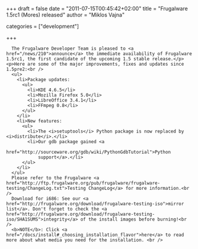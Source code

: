 
+++
draft = false
date = "2011-07-15T00:45:42+02:00"
title = "Frugalware 1.5rc1 (Mores) released"
author = "Miklos Vajna"

categories = ["development"]

+++

      The Frugalware Developer Team is pleased to <a href="/news/210">announce</a> the immediate availability of Frugalware 1.5rc1, the first candidate of the upcoming 1.5 stable release.</p>
    <p>Here are some of the major improvements, fixes and updates since 1.5pre2:<br />
      <ul>
        <li>Package updates:
          <ul>
            <li>KDE 4.6.5</li>
            <li>Mozilla Firefox 5.0</li>
            <li>LibreOffice 3.4.1</li>
            <li>FFmpeg 0.8</li>
          </ul>
        </li>
        <li>New features:
          <ul>
            <li>The <i>setuptools</i> Python package is now replaced by <i>distribute</i>.</li>
            <li>Our gdb package gained <a
                href="http://sourceware.org/gdb/wiki/PythonGdbTutorial">Python
                support</a>.</li>
          </ul>
        </li>
      </ul>
      Please refer to the Frugalware <a href="http://ftp.frugalware.org/pub/frugalware/frugalware-testing/ChangeLog.txt">Testing ChangeLog</a> for more information.<br />
      Download for i686: See our <a href="http://frugalware.org/download/frugalware-testing-iso">mirror list</a>. Don't forget to check the <a href="http://frugalware.org/download/frugalware-testing-iso/SHA1SUMS">integrity</a> of the install images before burning!<br />
      <b>NOTE</b>: Click <a href="/docs/install#_choosing_installation_flavor">here</a> to read more about what media you need for the installation. <br />
      
    
